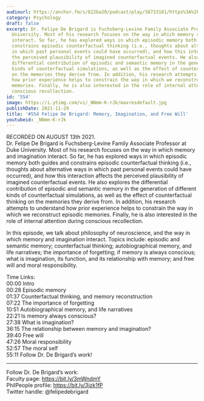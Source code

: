 ```yaml
---
audiourl: https://anchor.fm/s/822ba20/podcast/play/38733181/https%3A%2F%2Fd3ctxlq1ktw2nl.cloudfront.net%2Fstaging%2F2021-7-13%2Fd6455c4c-90cc-f3d9-18dd-0f910e038493.m4a
category: Psychology
draft: false
excerpt: Dr. Felipe De Brigard is Fuchsberg-Levine Family Associate Professor at Duke
  University. Most of his research focuses on the way in which memory and imagination
  interact. So far, he has explored ways in which episodic memory both guides and
  constrains episodic counterfactual thinking (i.e., thoughts about alternative ways
  in which past personal events could have occurred), and how this interaction affects
  the perceived plausibility of imagined counterfactual events. He also explores the
  differential contribution of episodic and semantic memory in the generation of different
  kinds of counterfactual simulations, as well as the effect of counterfactual thinking
  on the memories they derive from. In addition, his research attempts to understand
  how prior experience helps to constrain the way in which we reconstruct episodic
  memories. Finally, he is also interested in the role of internal attention during
  conscious recollection.
id: '554'
image: https://i.ytimg.com/vi/_NNmm-K-rJk/maxresdefault.jpg
publishDate: 2021-11-29
title: '#554 Felipe De Brigard: Memory, Imagination, and Free Will'
youtubeid: _NNmm-K-rJk
---
```

<div class="timelinks">

RECORDED ON AUGUST 13th 2021.  
Dr. Felipe De Brigard is Fuchsberg-Levine Family Associate Professor at Duke University. Most of his research focuses on the way in which memory and imagination interact. So far, he has explored ways in which episodic memory both guides and constrains episodic counterfactual thinking (i.e., thoughts about alternative ways in which past personal events could have occurred), and how this interaction affects the perceived plausibility of imagined counterfactual events. He also explores the differential contribution of episodic and semantic memory in the generation of different kinds of counterfactual simulations, as well as the effect of counterfactual thinking on the memories they derive from. In addition, his research attempts to understand how prior experience helps to constrain the way in which we reconstruct episodic memories. Finally, he is also interested in the role of internal attention during conscious recollection.

In this episode, we talk about philosophy of neuroscience, and the way in which memory and imagination interact. Topics include: episodic and semantic memory; counterfactual thinking; autobiographical memory, and life narratives; the importance of forgetting; if memory is always conscious; what is imagination, its function, and its relationship with memory; and free will and moral responsibility.

Time Links:  
<time>00:00</time> Intro  
<time>00:28</time> Episodic memory  
<time>01:37</time> Counterfactual thinking, and memory reconstruction  
<time>07:22</time> The importance of forgetting  
<time>10:51</time> Autobiographical memory, and life narratives  
<time>22:21</time> Is memory always conscious?  
<time>27:38</time> What is imagination?  
<time>36:15</time> The relationship between memory and imagination?  
<time>39:40</time> Free will  
<time>47:26</time> Moral responsibility  
<time>52:57</time> The moral self  
<time>55:11</time> Follow Dr. De Brigard’s work!

---

Follow Dr. De Brigard’s work:  
Faculty page: https://bit.ly/3mWndmY  
PhilPeople profile: https://bit.ly/3jzk1fP  
Twitter handle: @felipedebrigard
</div>

